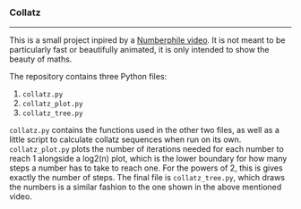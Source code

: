 ### Collatz
***
This is a small project inpired by a [Numberphile video](https://www.youtube.com/watch?v=LqKpkdRRLZw). 
It is not meant to be particularly fast or beautifully animated, it is only intended to show the beauty of maths.

The repository contains three Python files:
1. `collatz.py`
2. `collatz_plot.py`
3. `collatz_tree.py`

`collatz.py` contains the functions used in the other two files, as well as a little script to calculate collatz 
sequences when run on its own.
`collatz_plot.py` plots the number of iterations needed for each number to reach 1 alongside a log2(n) plot, which is 
the lower boundary for how many steps a number has to take to reach one. For the powers of 2, this is gives exactly the 
number of steps.
The final file is `collatz_tree.py`, which draws the numbers is a similar fashion to the one shown in the above 
mentioned video.